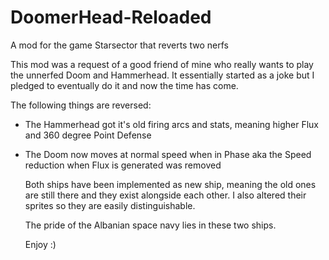 # DoomerHead-Reloaded
A mod for the game Starsector that reverts two nerfs

This mod was a request of a good friend of mine who really wants to play the unnerfed Doom and Hammerhead.
It essentially started as a joke but I pledged to eventually do it and now the time has come.

The following things are reversed:
- The Hammerhead got it's old firing arcs and stats, meaning higher Flux and 360 degree Point Defense
- The Doom now moves at normal speed when in Phase aka the Speed reduction when Flux is generated was removed

  Both ships have been implemented as new ship, meaning the old ones are still there and they exist alongside each other.
  I also altered their sprites so they are easily distinguishable.

  The pride of the Albanian space navy lies in these two ships.

  Enjoy :)
